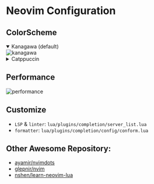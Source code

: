 # Neovim Configuration

## ColorScheme

<details open>
    <summary>Kanagawa (default)</summary>
    <img src="https://files.catbox.moe/y7aczj.png" alt="kanagawa">
</details>

<details>
    <summary>Catppuccin</summary>
    <img src="https://files.catbox.moe/ngqx39.png" alt="catppuccin">
</details>

## Performance

![performance](https://8upload.com/image/681d7e19afcf4/09-05-2025__11-57-50.png)

## Customize

- `LSP` & `linter`: `lua/plugins/completion/server_list.lua`
- `formatter`: `lua/plugins/completion/config/conform.lua`

## Other Awesome Repository:

- [ayamir/nvimdots](https://github.com/ayamir/nvimdots)
- [glepnir/nvim](https://github.com/glepnir/nvim)
- [nshen/learn-neovim-lua](https://github.com/nshen/learn-neovim-lua)
